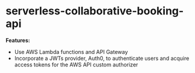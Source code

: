 # serverless-collaborative-booking-api

**Features:**
 * Use AWS Lambda functions and API Gateway
 * Incorporate a JWTs provider, Auth0, to authenticate users and acquire access tokens for the AWS API custom authorizer
